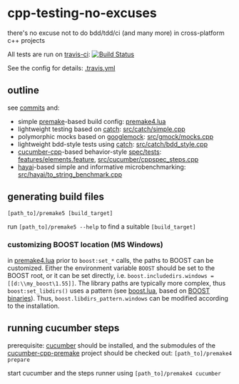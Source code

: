 # cpp-testing-no-excuses

there's no excuse not to do bdd/tdd/ci (and many more) in cross-platform c++ projects

All tests are run on [travis-ci](https://travis-ci.org):
[![Build Status](https://travis-ci.org/d-led/cpp-testing-no-excuses.svg?branch=master)](https://travis-ci.org/d-led/cpp-testing-no-excuses)

See the config for details: [.travis.yml](.travis.yml)

## outline

see [commits](https://github.com/d-led/cpp-testing-no-excuses/commits/master) and:

- simple [premake](industriousone.com/premake)-based build config: [premake4.lua](premake4.lua)
- lightweight testing based on [catch](http://catch-lib.net): [src/catch/simple.cpp](src/catch/simple.cpp)
- polymorphic mocks based on [googlemock](https://code.google.com/p/googlemock/): [src/gmock/mocks.cpp](src/gmock/mocks.cpp)
- lightweight bdd-style tests using [catch](http://catch-lib.net): [src/catch/bdd_style.cpp](src/catch/bdd_style.cpp)
- [cucumber-cpp](https://github.com/cucumber/cucumber-cpp)-based behavior-style [spec/tests](https://cukes.info): [features/elements.feature](features/elements.feature), [src/cucumber/cppspec_steps.cpp](src/cucumber/cppspec_steps.cpp)
- [hayai](https://github.com/nickbruun/hayai)-based simple and informative microbenchmarking: [src/hayai/to_string_benchmark.cpp](src/hayai/to_string_benchmark.cpp)

## generating build files

`[path_to]/premake5 [build_target]`

run `[path_to]/premake5 --help` to find a suitable `[build_target]`

### customizing BOOST location (MS Windows)

in [premake4.lua](premake4.lua) prior to `boost:set_*` calls, the paths to BOOST can be customized. Either the environment variable `BOOST` should be set to the BOOST root, or it can be set directly, i.e. `boost.includedirs.windows = [[d:\\my_boost\1.55]]`. The library paths are typically more complex, thus `boost:set_libdirs()` uses a pattern (see [boost.lua](https://github.com/d-led/cpp-testing-no-excuses/blob/master/premake/recipes/boost.lua#L60-L72), based on [BOOST binaries](http://sourceforge.net/projects/boost/files/boost-binaries/)). Thus, `boost.libdirs_pattern.windows` can be modified according to the installation. 

## running cucumber steps

prerequisite: [cucumber](https://cukes.info) should be installed, and the submodules of the [cucumber-cpp-premake](https://github.com/d-led/cucumber-cpp-premake) project should be checked out: `[path_to]/premake4 prepare`

start cucumber and the steps runner using `[path_to]/premake4 cucumber`

